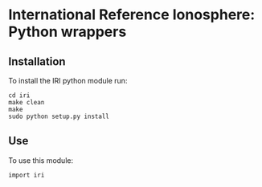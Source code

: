 # International Reference Ionosphere: Python wrappers

## Installation

To install the IRI python module run:

    cd iri
    make clean
    make
    sudo python setup.py install

## Use

To use this module:

    import iri